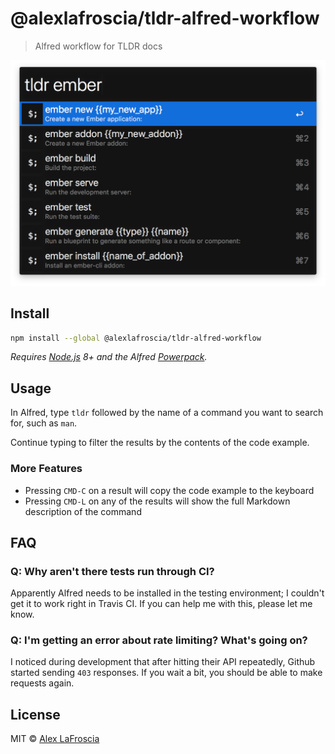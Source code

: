 # @alexlafroscia/tldr-alfred-workflow

> Alfred workflow for TLDR docs

![Screenshot](./docs/screenshot.png)

## Install

```bash
npm install --global @alexlafroscia/tldr-alfred-workflow
```

*Requires [Node.js](https://nodejs.org) 8+ and the Alfred [Powerpack](https://www.alfredapp.com/powerpack/).*

## Usage

In Alfred, type `tldr` followed by the name of a command you want to search for, such as `man`.

Continue typing to filter the results by the contents of the code example.

### More Features

- Pressing `CMD-C` on a result will copy the code example to the keyboard
- Pressing `CMD-L` on any of the results will show the full Markdown description of the command

## FAQ

### Q: Why aren't there tests run through CI?

Apparently Alfred needs to be installed in the testing environment; I couldn't get it to work right in Travis CI. If you can help me with this, please let me know.

### Q: I'm getting an error about rate limiting? What's going on?

I noticed during development that after hitting their API repeatedly, Github started sending `403` responses. If you wait a bit, you should be able to make requests again.

## License

MIT © [Alex LaFroscia](https://github.com/alexlafroscia)
